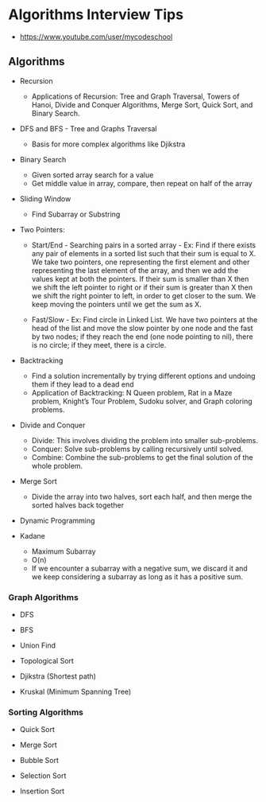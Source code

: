 # Algorithms Interview Tips

- https://www.youtube.com/user/mycodeschool

## Algorithms

- Recursion

  - Applications of Recursion: Tree and Graph Traversal, Towers of Hanoi, Divide and Conquer Algorithms, Merge Sort, Quick Sort, and Binary Search.

- DFS and BFS - Tree and Graphs Traversal

  - Basis for more complex algorithms like Djikstra

- Binary Search

  - Given sorted array search for a value
  - Get middle value in array, compare, then repeat on half of the array

- Sliding Window

  - Find Subarray or Substring

- Two Pointers:

  - Start/End - Searching pairs in a sorted array - Ex: Find if there exists any pair of elements in a sorted list such that their sum is equal to X. We take two pointers, one representing the first element and other representing the last element of the array, and then we add the values kept at both the pointers. If their sum is smaller than X then we shift the left pointer to right or if their sum is greater than X then we shift the right pointer to left, in order to get closer to the sum. We keep moving the pointers until we get the sum as X.

  - Fast/Slow - Ex: Find circle in Linked List. We have two pointers at the head of the list and move the slow pointer by one node and the fast by two nodes; if they reach the end (one node pointing to nil), there is no circle; if they meet, there is a circle.

- Backtracking

  - Find a solution incrementally by trying different options and undoing them if they lead to a dead end
  - Application of Backtracking: N Queen problem, Rat in a Maze problem, Knight’s Tour Problem, Sudoku solver, and Graph coloring problems.

- Divide and Conquer

  - Divide: This involves dividing the problem into smaller sub-problems.
  - Conquer: Solve sub-problems by calling recursively until solved.
  - Combine: Combine the sub-problems to get the final solution of the whole problem.

- Merge Sort

  - Divide the array into two halves, sort each half, and then merge the sorted halves back together

- Dynamic Programming

- Kadane

  - Maximum Subarray
  - O(n)
  - If we encounter a subarray with a negative sum, we discard it and we keep considering a subarray as long as it has a positive sum.

### Graph Algorithms

- DFS

- BFS

- Union Find

- Topological Sort

- Djikstra (Shortest path)

- Kruskal (Minimum Spanning Tree)

### Sorting Algorithms

- Quick Sort

- Merge Sort

- Bubble Sort

- Selection Sort

- Insertion Sort
